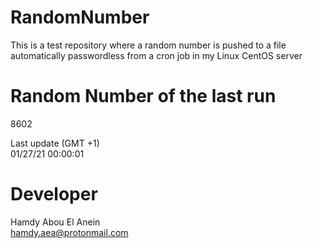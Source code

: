 # RandomNumber    
This is a test repository where a random number is pushed to a file automatically passwordless from a cron job in my Linux CentOS server    
# Random Number of the last run   
8602
      
Last update (GMT +1)    
01/27/21 00:00:01
# Developer    
Hamdy Abou El Anein   
hamdy.aea@protonmail.com
